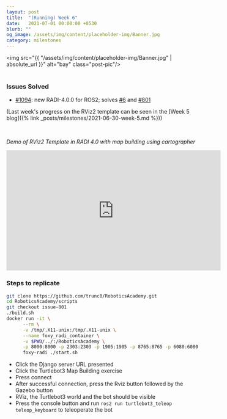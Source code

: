 ```yaml
---
layout: post
title:  "(Running) Week 6"
date:   2021-07-01 00:00:00 +0530
blurb: ""
og_image: /assets/img/content/placeholder-img/Banner.jpg
category: milestones
---
```


<img src="{{ "/assets/img/content/placeholder-img/Banner.jpg" | absolute_url }}" alt="bay" class="post-pic"/>
<br />
<br />

### Issues Solved
- [#1094][]: new RADI-4.0.0 for ROS2; solves [#6][] and [#801][]

(Last week's progress on the RViz2 template can be seen in the [Week 5 blog]({% link _posts/milestones/2021-06-30-week-5.md %}))

<br/>

*Demo of RViz2 Template in RADI 4.0 with map building using cartographer*  
<iframe width="560" height="315"
src="https://www.youtube.com/embed/myTJV5xwdaA" 
frameborder="0" 
allow="accelerometer; autoplay; encrypted-media; gyroscope; picture-in-picture" 
allowfullscreen></iframe>
<br />

### Steps to replicate

```sh
git clone https://github.com/trunc8/RoboticsAcademy.git
cd RoboticsAcademy/scripts
git checkout issue-801
./build.sh
docker run -it \
      --rm \
      -v /tmp/.X11-unix:/tmp/.X11-unix \
      --name foxy_radi_container \
      -v $PWD/../:/RoboticsAcademy \
      -p 8000:8000 -p 2303:2303 -p 1905:1905 -p 8765:8765 -p 6080:6080 -p 6081:6081 -p 1108:1108 \
      foxy-radi ./start.sh
```
- Click the Django server URL presented
- Click the Turtlebot3 Map Building exercise
- Press connect
- After successful connection, press the Rviz button followed by the Gazebo button
- RViz, the Turtlebot3 world and the bot should be visible
- Press the console button and run `ros2 run turtlebot3_teleop teleop_keyboard` to teleoperate the bot

[#6]: https://github.com/TheRoboticsClub/gsoc2021-Siddharth_Saha/issues/6 "Issue #6"
[#801]: https://github.com/JdeRobot/RoboticsAcademy/issues/801 "Issue #801"
[#1094]: https://github.com/JdeRobot/RoboticsAcademy/pull/1094 "Pull request #1094"
